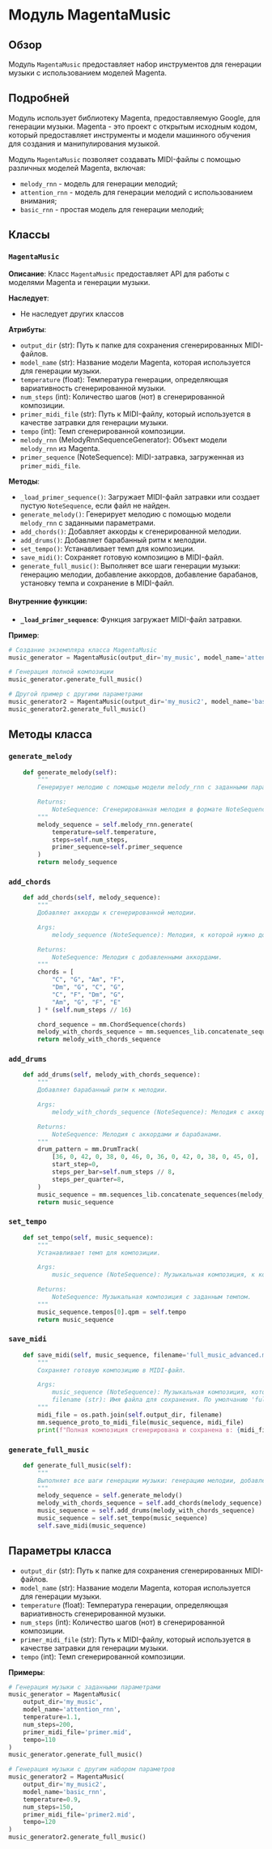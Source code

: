 # Модуль MagentaMusic

## Обзор

Модуль `MagentaMusic` предоставляет набор инструментов для генерации музыки с использованием моделей Magenta. 

## Подробней

Модуль использует библиотеку Magenta, предоставляемую Google, для генерации музыки. Magenta - это проект с открытым исходным кодом, который предоставляет инструменты и модели машинного обучения для создания и манипулирования музыкой. 

Модуль `MagentaMusic` позволяет создавать MIDI-файлы с помощью различных моделей Magenta, включая:

- `melody_rnn` - модель для генерации мелодий;
- `attention_rnn` - модель для генерации мелодий с использованием внимания;
- `basic_rnn` - простая модель для генерации мелодий;

## Классы

### `MagentaMusic`

**Описание**: Класс `MagentaMusic` предоставляет API для работы с моделями Magenta и генерации музыки.

**Наследует**: 
  - Не наследует других классов

**Атрибуты**:

- `output_dir` (str): Путь к папке для сохранения сгенерированных MIDI-файлов. 
- `model_name` (str): Название модели Magenta, которая используется для генерации музыки.  
- `temperature` (float): Температура генерации, определяющая вариативность сгенерированной музыки.  
- `num_steps` (int): Количество шагов (нот) в сгенерированной композиции.  
- `primer_midi_file` (str): Путь к MIDI-файлу, который используется в качестве затравки для генерации музыки.  
- `tempo` (int): Темп сгенерированной композиции. 
- `melody_rnn` (MelodyRnnSequenceGenerator): Объект модели `melody_rnn` из Magenta. 
- `primer_sequence` (NoteSequence): MIDI-затравка, загруженная из `primer_midi_file`. 

**Методы**:

- `_load_primer_sequence()`: Загружает MIDI-файл затравки или создает пустую `NoteSequence`, если файл не найден.
- `generate_melody()`: Генерирует мелодию с помощью модели `melody_rnn` с заданными параметрами.
- `add_chords()`: Добавляет аккорды к сгенерированной мелодии.
- `add_drums()`: Добавляет барабанный ритм к мелодии.
- `set_tempo()`: Устанавливает темп для композиции.
- `save_midi()`: Сохраняет готовую композицию в MIDI-файл.
- `generate_full_music()`: Выполняет все шаги генерации музыки: генерацию мелодии, добавление аккордов, добавление барабанов, установку темпа и сохранение в MIDI-файл.

#### **Внутренние функции**:

- **`_load_primer_sequence`**: Функция загружает MIDI-файл затравки. 

**Пример**:

```python
# Создание экземпляра класса MagentaMusic
music_generator = MagentaMusic(output_dir='my_music', model_name='attention_rnn', temperature=1.1, num_steps=200, primer_midi_file='primer.mid', tempo=110)

# Генерация полной композиции 
music_generator.generate_full_music()

# Другой пример с другими параметрами
music_generator2 = MagentaMusic(output_dir='my_music2', model_name='basic_rnn', temperature=0.9, num_steps=150, primer_midi_file='primer2.mid', tempo=120)
music_generator2.generate_full_music()
```

## Методы класса

### `generate_melody`

```python
    def generate_melody(self):
        """
        Генерирует мелодию с помощью модели melody_rnn с заданными параметрами.

        Returns:
            NoteSequence: Сгенерированная мелодия в формате NoteSequence.
        """
        melody_sequence = self.melody_rnn.generate(
            temperature=self.temperature,
            steps=self.num_steps,
            primer_sequence=self.primer_sequence
        )
        return melody_sequence
```

### `add_chords`

```python
    def add_chords(self, melody_sequence):
        """
        Добавляет аккорды к сгенерированной мелодии.

        Args:
            melody_sequence (NoteSequence): Мелодия, к которой нужно добавить аккорды.

        Returns:
            NoteSequence: Мелодия с добавленными аккордами.
        """
        chords = [
            "C", "G", "Am", "F",
            "Dm", "G", "C", "G",
            "C", "F", "Dm", "G",
            "Am", "G", "F", "E"
        ] * (self.num_steps // 16)

        chord_sequence = mm.ChordSequence(chords)
        melody_with_chords_sequence = mm.sequences_lib.concatenate_sequences(melody_sequence, chord_sequence)
        return melody_with_chords_sequence
```

### `add_drums`

```python
    def add_drums(self, melody_with_chords_sequence):
        """
        Добавляет барабанный ритм к мелодии.

        Args:
            melody_with_chords_sequence (NoteSequence): Мелодия с аккордами, к которой нужно добавить барабанный ритм.

        Returns:
            NoteSequence: Мелодия с аккордами и барабанами.
        """
        drum_pattern = mm.DrumTrack(
            [36, 0, 42, 0, 38, 0, 46, 0, 36, 0, 42, 0, 38, 0, 45, 0],
            start_step=0,
            steps_per_bar=self.num_steps // 8,
            steps_per_quarter=8,
        )
        music_sequence = mm.sequences_lib.concatenate_sequences(melody_with_chords_sequence, drum_pattern)
        return music_sequence
```

### `set_tempo`

```python
    def set_tempo(self, music_sequence):
        """
        Устанавливает темп для композиции.

        Args:
            music_sequence (NoteSequence): Музыкальная композиция, к которой нужно установить темп.

        Returns:
            NoteSequence: Музыкальная композиция с заданным темпом.
        """
        music_sequence.tempos[0].qpm = self.tempo
        return music_sequence
```

### `save_midi`

```python
    def save_midi(self, music_sequence, filename='full_music_advanced.mid'):
        """
        Сохраняет готовую композицию в MIDI-файл.

        Args:
            music_sequence (NoteSequence): Музыкальная композиция, которую нужно сохранить.
            filename (str): Имя файла для сохранения. По умолчанию 'full_music_advanced.mid'.
        """
        midi_file = os.path.join(self.output_dir, filename)
        mm.sequence_proto_to_midi_file(music_sequence, midi_file)
        print(f"Полная композиция сгенерирована и сохранена в: {midi_file}")
```

### `generate_full_music`

```python
    def generate_full_music(self):
        """
        Выполняет все шаги генерации музыки: генерацию мелодии, добавление аккордов, добавление барабанов, установку темпа и сохранение в MIDI-файл.
        """
        melody_sequence = self.generate_melody()
        melody_with_chords_sequence = self.add_chords(melody_sequence)
        music_sequence = self.add_drums(melody_with_chords_sequence)
        music_sequence = self.set_tempo(music_sequence)
        self.save_midi(music_sequence)
```

## Параметры класса

- `output_dir` (str): Путь к папке для сохранения сгенерированных MIDI-файлов. 
- `model_name` (str): Название модели Magenta, которая используется для генерации музыки.  
- `temperature` (float): Температура генерации, определяющая вариативность сгенерированной музыки.  
- `num_steps` (int): Количество шагов (нот) в сгенерированной композиции.  
- `primer_midi_file` (str): Путь к MIDI-файлу, который используется в качестве затравки для генерации музыки.  
- `tempo` (int): Темп сгенерированной композиции. 

**Примеры**:

```python
# Генерация музыки с заданными параметрами
music_generator = MagentaMusic(
    output_dir='my_music', 
    model_name='attention_rnn', 
    temperature=1.1, 
    num_steps=200, 
    primer_midi_file='primer.mid', 
    tempo=110
)
music_generator.generate_full_music()

# Генерация музыки с другим набором параметров
music_generator2 = MagentaMusic(
    output_dir='my_music2', 
    model_name='basic_rnn', 
    temperature=0.9, 
    num_steps=150, 
    primer_midi_file='primer2.mid', 
    tempo=120
)
music_generator2.generate_full_music()
```